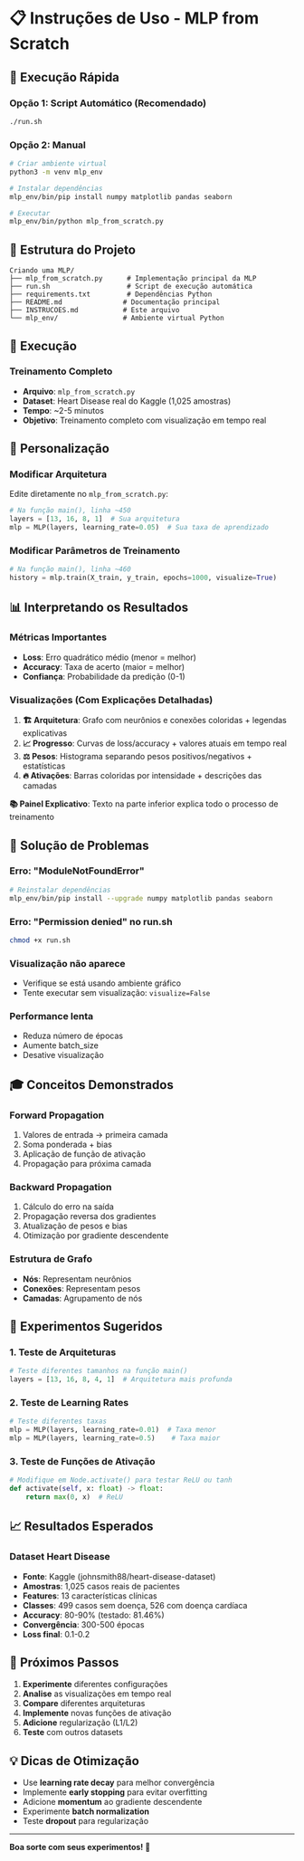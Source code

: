 # 📋 Instruções de Uso - MLP from Scratch

## 🚀 Execução Rápida

### Opção 1: Script Automático (Recomendado)
```bash
./run.sh
```

### Opção 2: Manual
```bash
# Criar ambiente virtual
python3 -m venv mlp_env

# Instalar dependências
mlp_env/bin/pip install numpy matplotlib pandas seaborn

# Executar
mlp_env/bin/python mlp_from_scratch.py
```

## 📁 Estrutura do Projeto

```
Criando uma MLP/
├── mlp_from_scratch.py      # Implementação principal da MLP
├── run.sh                   # Script de execução automática
├── requirements.txt         # Dependências Python
├── README.md               # Documentação principal
├── INSTRUCOES.md           # Este arquivo
└── mlp_env/                # Ambiente virtual Python
```

## 🎯 Execução

### Treinamento Completo
- **Arquivo**: `mlp_from_scratch.py`
- **Dataset**: Heart Disease real do Kaggle (1,025 amostras)
- **Tempo**: ~2-5 minutos
- **Objetivo**: Treinamento completo com visualização em tempo real

## 🔧 Personalização

### Modificar Arquitetura
Edite diretamente no `mlp_from_scratch.py`:
```python
# Na função main(), linha ~450
layers = [13, 16, 8, 1]  # Sua arquitetura
mlp = MLP(layers, learning_rate=0.05)  # Sua taxa de aprendizado
```

### Modificar Parâmetros de Treinamento
```python
# Na função main(), linha ~460
history = mlp.train(X_train, y_train, epochs=1000, visualize=True)
```

## 📊 Interpretando os Resultados

### Métricas Importantes
- **Loss**: Erro quadrático médio (menor = melhor)
- **Accuracy**: Taxa de acerto (maior = melhor)
- **Confiança**: Probabilidade da predição (0-1)

### Visualizações (Com Explicações Detalhadas)
1. **🏗️ Arquitetura**: Grafo com neurônios e conexões coloridas + legendas explicativas
2. **📈 Progresso**: Curvas de loss/accuracy + valores atuais em tempo real
3. **⚖️ Pesos**: Histograma separando pesos positivos/negativos + estatísticas
4. **🔥 Ativações**: Barras coloridas por intensidade + descrições das camadas

**📚 Painel Explicativo**: Texto na parte inferior explica todo o processo de treinamento

## 🐛 Solução de Problemas

### Erro: "ModuleNotFoundError"
```bash
# Reinstalar dependências
mlp_env/bin/pip install --upgrade numpy matplotlib pandas seaborn
```

### Erro: "Permission denied" no run.sh
```bash
chmod +x run.sh
```

### Visualização não aparece
- Verifique se está usando ambiente gráfico
- Tente executar sem visualização: `visualize=False`

### Performance lenta
- Reduza número de épocas
- Aumente batch_size
- Desative visualização

## 🎓 Conceitos Demonstrados

### Forward Propagation
1. Valores de entrada → primeira camada
2. Soma ponderada + bias
3. Aplicação de função de ativação
4. Propagação para próxima camada

### Backward Propagation
1. Cálculo do erro na saída
2. Propagação reversa dos gradientes
3. Atualização de pesos e bias
4. Otimização por gradiente descendente

### Estrutura de Grafo
- **Nós**: Representam neurônios
- **Conexões**: Representam pesos
- **Camadas**: Agrupamento de nós

## 🔬 Experimentos Sugeridos

### 1. Teste de Arquiteturas
```python
# Teste diferentes tamanhos na função main()
layers = [13, 16, 8, 4, 1]  # Arquitetura mais profunda
```

### 2. Teste de Learning Rates
```python
# Teste diferentes taxas
mlp = MLP(layers, learning_rate=0.01)  # Taxa menor
mlp = MLP(layers, learning_rate=0.5)    # Taxa maior
```

### 3. Teste de Funções de Ativação
```python
# Modifique em Node.activate() para testar ReLU ou tanh
def activate(self, x: float) -> float:
    return max(0, x)  # ReLU
```

## 📈 Resultados Esperados

### Dataset Heart Disease
- **Fonte**: Kaggle (johnsmith88/heart-disease-dataset)
- **Amostras**: 1,025 casos reais de pacientes
- **Features**: 13 características clínicas
- **Classes**: 499 casos sem doença, 526 com doença cardíaca
- **Accuracy**: 80-90% (testado: 81.46%)
- **Convergência**: 300-500 épocas
- **Loss final**: 0.1-0.2

## 🎯 Próximos Passos

1. **Experimente** diferentes configurações
2. **Analise** as visualizações em tempo real
3. **Compare** diferentes arquiteturas
4. **Implemente** novas funções de ativação
5. **Adicione** regularização (L1/L2)
6. **Teste** com outros datasets

## 💡 Dicas de Otimização

- Use **learning rate decay** para melhor convergência
- Implemente **early stopping** para evitar overfitting
- Adicione **momentum** ao gradiente descendente
- Experimente **batch normalization**
- Teste **dropout** para regularização

---

**Boa sorte com seus experimentos! 🚀**
